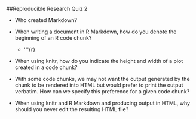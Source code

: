 ##Reproducible Research Quiz 2

- Who created Markdown?

- When writing a document in R Markdown, how do you denote the beginning of an R code chunk?
	- '''{r}

- When using knitr, how do you indicate the height and width of a plot created in a code chunk?

- With some code chunks, we may not want the output generated by the chunk to be rendered into HTML but would prefer to print the output verbatim. How can we specify this preference for a given code chunk?

- When using knitr and R Markdown and producing output in HTML, why should you never edit the resulting HTML file?
